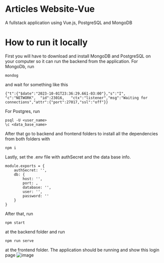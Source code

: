 # Articles Website-Vue
A fullstack application using Vue.js, PostgreSQL and MongoDB
# How to run it locally
First you will have to download and install MongoDB and PostgreSQL on your computer so it can run the backend from the application. For MongoDb, run 
```
mondog
```
and wait for something like this
```
{"t":{"$date":"2023-10-01T23:36:29.661-03:00"},"s":"I",  "c":"NETWORK",  "id":23016,   "ctx":"listener","msg":"Waiting for connections","attr":{"port":27017,"ssl":"off"}}
```
For Postgres, run 
```
psql -U <user_name>
\c <data_base_name>
```
After that go to backend and frontend folders to install all the dependencies from both folders with
```
npm i
```
Lastly, set the .env file with authSecret and the data base info.
```
module.exports = {
    authSecret: '',
    db: {
        host: '',
        port: ,
        database: '',
        user: '',
        password: ''
    }
}
```
After that, run
```
npm start
```
at the backend folder and run
```
npm run serve
```
at the frontend folder.
The application should be running and show this login page
![image](https://github.com/Henrique-Assme/ArticlesSite-Vue/assets/69920692/ea6c52f3-4f76-4215-a3dd-541279cbb13f)

